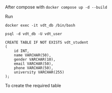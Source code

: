 


After compose with `docker compose up -d --build`

Run
```
docker exec -it vdt_db /bin/bash
```
```
psql -d vdt_db -U vdt_user
```
```
CREATE TABLE IF NOT EXISTS vdt_student
(
    id INT,
    name VARCHAR(50),
    gender VARCHAR(10),
    email VARCHAR(50),
    phone VARCHAR(50),
    university VARCHAR(255)
);
```
To create the required table
